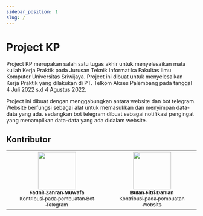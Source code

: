 ```yaml
---
sidebar_position: 1
slug: /
---
```


# Project KP

Project KP merupakan salah satu tugas akhir untuk menyelesaikan mata kuliah Kerja Praktik pada Jurusan Teknik Informatika Fakultas Ilmu Komputer Universitas Sriwijaya.
Project ini dibuat untuk menyelesaikan Kerja Praktik yang dilakukan di PT. Telkom Akses Palembang pada tanggal 4 Juli 2022 s.d 4 Agustus 2022. 

Project ini dibuat dengan menggabungkan antara website dan bot telegram. 
Website berfungsi sebagai alat untuk memasukkan dan menyimpan data-data yang ada. sedangkan bot telegram dibuat sebagai notifikasi pengingat yang menampilkan data-data yang ada didalam website. 

## Kontributor

<table>
    <tr>
        <td align="center"><a href="https://www.linkedin.com/in/fadhil-zahran-muwafa-269747261/"><img src="https://blogunik.com/wp-content/uploads/2022/05/Obito-Uchiha.jpg" width="100px;" alt=""/><br /><sub><b>Fadhil Zahran Muwafa</b></sub><br /><sub>Kontribusi pada pembuatan Bot Telegram</sub></a></td>
        <td align="center"><a href="https://www.linkedin.com/in/bulan-fitri-dahlan-913a7822b/"><img src="https://blogunik.com/wp-content/uploads/2022/05/Aoba-Moca.jpg" width="100px;" alt=""/><br /><sub><b>Bulan Fitri Dahlan</b></sub><br /><sub>Kontribusi pada pembuatan Website</sub></a></td>
    </tr>
    
</table>
